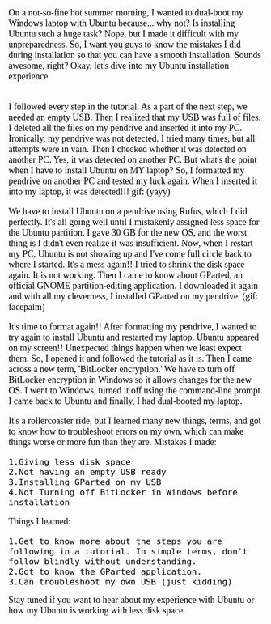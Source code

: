 <font face="Oswald, serif" size="4" color="black">
On a not-so-fine hot summer morning, I wanted to dual-boot my Windows laptop with Ubuntu because... why not? Is installing Ubuntu such a huge task? Nope, but I made it difficult with my unpreparedness. So, I want you guys to know the mistakes I did during installation so that you can have a smooth installation. Sounds awesome, right? Okay, let's dive into my Ubuntu installation experience.<br><br>

I followed every step in the tutorial. As a part of the next step, we needed an empty USB. Then I realized that my USB was full of files. I deleted all the files on my pendrive and inserted it into my PC. Ironically, my pendrive was not detected. I tried many times, but all attempts were in vain. Then I checked whether it was detected on another PC. Yes, it was detected on another PC. But what's the point when I have to install Ubuntu on MY laptop? So, I formatted my pendrive on another PC and tested my luck again. When I inserted it into my laptop, it was detected!!! gif: (yayy)

We have to install Ubuntu on a pendrive using Rufus, which I did perfectly. It's all going well until I mistakenly assigned less space for the Ubuntu partition. I gave 30 GB for the new OS, and the worst thing is I didn't even realize it was insufficient. Now, when I restart my PC, Ubuntu is not showing up and I've come full circle back to where I started. It's a mess again!! I tried to shrink the disk space again. It is not working. Then I came to know about GParted, an official GNOME partition-editing application. I downloaded it again and with all my cleverness, I installed GParted on my pendrive. (gif: facepalm)

It's time to format again!! After formatting my pendrive, I wanted to try again to install Ubuntu and restarted my laptop. Ubuntu appeared on my screen!! Unexpected things happen when we least expect them. So, I opened it and followed the tutorial as it is. Then I came across a new term, 'BitLocker encryption.' We have to turn off BitLocker encryption in Windows so it allows changes for the new OS. I went to Windows, turned it off using the command-line prompt. I came back to Ubuntu and finally, I had dual-booted my laptop.

It's a rollercoaster ride, but I learned many new things, terms, and got to know how to troubleshoot errors on my own, which can make things worse or more fun than they are.
Mistakes I made:

    1.Giving less disk space
    2.Not having an empty USB ready
    3.Installing GParted on my USB
    4.Not Turning off BitLocker in Windows before installation

Things I learned:

    1.Get to know more about the steps you are following in a tutorial. In simple terms, don't follow blindly without understanding.
    2.Got to know the GParted application.
    3.Can troubleshoot my own USB (just kidding).

Stay tuned if you want to hear about my experience with Ubuntu or how my Ubuntu is working with less disk space. </font>
